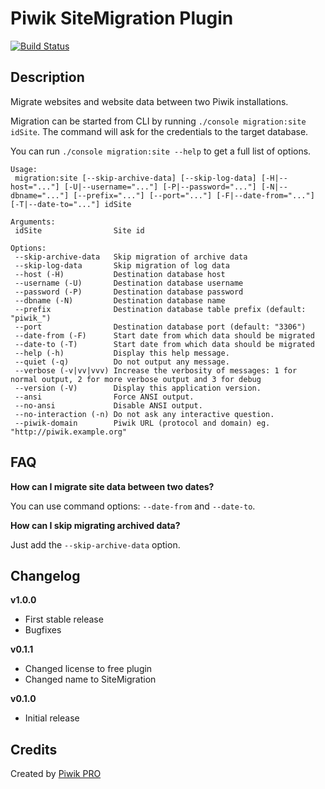 # Piwik SiteMigration Plugin

[![Build Status](https://magnum.travis-ci.com/PiwikPRO/plugin-SiteMigration.svg?token=mhqCmy1K4zUjCiYpLN8c&branch=master)](https://magnum.travis-ci.com/PiwikPRO/plugin-SiteMigration)

## Description

Migrate websites and website data between two Piwik installations.

Migration can be started from CLI by running `./console migration:site idSite`. The command will ask for the credentials to the target database.

You can run `./console migration:site --help` to get a full list of options.
 
```
Usage:
 migration:site [--skip-archive-data] [--skip-log-data] [-H|--host="..."] [-U|--username="..."] [-P|--password="..."] [-N|--dbname="..."] [--prefix="..."] [--port="..."] [-F|--date-from="..."] [-T|--date-to="..."] idSite

Arguments:
 idSite                Site id

Options:
 --skip-archive-data   Skip migration of archive data
 --skip-log-data       Skip migration of log data
 --host (-H)           Destination database host
 --username (-U)       Destination database username
 --password (-P)       Destination database password
 --dbname (-N)         Destination database name
 --prefix              Destination database table prefix (default: "piwik_")
 --port                Destination database port (default: "3306")
 --date-from (-F)      Start date from which data should be migrated
 --date-to (-T)        Start date from which data should be migrated
 --help (-h)           Display this help message.
 --quiet (-q)          Do not output any message.
 --verbose (-v|vv|vvv) Increase the verbosity of messages: 1 for normal output, 2 for more verbose output and 3 for debug
 --version (-V)        Display this application version.
 --ansi                Force ANSI output.
 --no-ansi             Disable ANSI output.
 --no-interaction (-n) Do not ask any interactive question.
 --piwik-domain        Piwik URL (protocol and domain) eg. "http://piwik.example.org"
```

## FAQ

**How can I migrate site data between two dates?**

You can use command options: `--date-from` and `--date-to`.

**How can I skip migrating archived data?**

Just add the `--skip-archive-data` option.

## Changelog

**v1.0.0**

- First stable release
- Bugfixes

**v0.1.1**

- Changed license to free plugin
- Changed name to SiteMigration

**v0.1.0**

- Initial release

## Credits

Created by [Piwik PRO](http://piwik.pro/)
